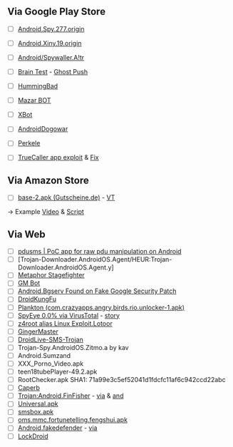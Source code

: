 Via Google Play Store
--------------

- [ ] [Android.Spy.277.origin](http://www.theregister.co.uk/2016/04/26/android_malware_whack_a_mole/)
- [ ] [Android.Xiny.19.origin](https://vms.drweb.com/virus/?i=7940676)
- [ ] [Android/Spywaller.A!tr](http://www.fortiguard.com/encyclopedia/virus/6962952)
- [ ] [Brain Test](http://news.softpedia.com/news/one-million-android-users-infected-with-malware-through-an-iq-testing-application-492326.shtml) - [Ghost Push](http://news.softpedia.com/news/ghost-push-android-malware-infects-600-000-new-users-per-day-492167.shtml)
- [ ] [HummingBad](http://blog.checkpoint.com/2016/02/04/hummingbad-a-persistent-mobile-chain-attack/)
- [ ] [Mazar BOT](https://heimdalsecurity.com/blog/security-alert-mazar-bot-active-attacks-android-malware/)
- [ ] [XBot](http://researchcenter.paloaltonetworks.com/2016/02/new-android-trojan-xbot-phishes-credit-cards-and-bank-accounts-encrypts-devices-for-ransom/#more-12209)
- [ ] [AndroidDogowar](http://www.symantec.com/security_response/writeup.jsp?docid=2011-081510-4323-99)
- [ ] [Perkele](http://www.f-secure.com/weblog/archives/00002519.html)
- [ ] [TrueCaller app exploit](http://www.cmcm.com/blog/en/security/2016-03-28/974.html) & [Fix](http://blog.truecaller.com/security-update-notification/)


Via Amazon Store
--------------

- [ ] [base-2.apk (Gutscheine.de)](https://www.reverse.it/sample/a8b4cf4ac8c8a41556fc84727026f4a4164e3840fe4c1a46a3e8074deb8f0b12?environmentId=8) - [VT](https://www.virustotal.com/en/file/a8b4cf4ac8c8a41556fc84727026f4a4164e3840fe4c1a46a3e8074deb8f0b12/analysis/)


-> Example [Video](https://www.youtube.com/watch?v=wZ_RChvuuJE) & [Script](http://www.forensicfocus.com/c/aid=57/webinars/2013/mobile-forensics-mpe-android-malware-detection/)



Via Web
--------------

- [ ] [pdusms | PoC app for raw pdu manipulation on Android](https://github.com/evilsocket/pdusms)
- [ ] [Trojan-Downloader.AndroidOS.Agent/HEUR:Trojan-Downloader.AndroidOS.Agent.y]
- [ ] [Metaphor Stagefighter](https://www.exploit-db.com/docs/39527.pdf)
- [ ] [GM Bot](https://securityintelligence.com/android-malware-about-to-get-worse-gm-bot-source-code-leaked/)
- [ ] [Android.Bgserv Found on Fake Google Security Patch](http://www.symantec.com/connect/blogs/androidbgserv-found-fake-google-security-patch)
- [ ] [DroidKungFu](http://digg.com/news/technology/droidkungfu_android_malware_steals_sensitive_data_avoids_anti_virus_detection)
- [ ] [Plankton (com.crazyapps.angry.birds.rio.unlocker-1.apk)](https://www.virustotal.com/en/file/7f0aaf040b475085713b09221c914a971792e1810b0666003bf38ac9a9b013e6/analysis/1307827479/)
- [ ] [SpyEye 0,0% via VirusTotal](https://www.virustotal.com/en/file/ba1aa326ca5b79e79feba9bbfe85f238b63c317d9329f1f7c28d54fe905353b9/analysis/1315933705/) - [story](https://securityintelligence.com/first-spyeye-attack-android-mobile-platform-now-wild/)
- [ ] [z4root alias Linux Exploit.Lotoor](http://www.virustotal.com/file-scan/report.html?id=d49733d22389edd8ed0615f6cb86613ec1a86092a58da2faf81736cb17326d0d-1319032694)
- [ ] [GingerMaster](http://www.csc.ncsu.edu/faculty/jiang/GingerMaster/)
- [ ] [DroidLive-SMS-Trojan](http://www.csc.ncsu.edu/faculty/jiang/DroidLive/)
- [ ] Trojan-Spy.AndroidOS.Zitmo.a by kav
- [ ] Android.Sumzand
- [ ] XXX_Porno_Video.apk
- [ ] teen18tubePlayer-49.2.apk
- [ ] RootChecker.apk SHA1: 71a99e3c5ef52041d1fdcfc11af6c942ccd22abc
- [ ] [Caperb](http://contagiominidump.blogspot.com/2012/12/android-carberp.html)
- [ ] [Trojan:Android.FinFisher](http://www.heise.de/newsticker/meldung/FinFisher-Trojaner-auch-fuer-iOS-und-Android-gesichtet-1679019.html/from/related) - [via](https://www.virustotal.com/en/file/72a522d0d3dcd0dc026b02ab9535e87a9f5664bc5587fd33bb4a48094bce0537/analysis/) & [and](https://www.virustotal.com/en/file/72a522d0d3dcd0dc026b02ab9535e87a9f5664bc5587fd33bb4a48094bce0537/analysis/1350562520/)
- [ ] [Universal.apk](https://www.virustotal.com/en/file/32ad10888c30e94e0b4949299ba4505c0464c82059c36919a10b8b075813df05/analysis/1369602837/)
- [ ] [smsbox.apk](https://www.virustotal.com/en/file/bc9235e294a2e4f28cd6a11cc169666148ec7d0899a01f1ae4b4f1956a70183b/analysis/1369602823/)
- [ ] [oms.mmc.fortunetelling.fengshui.apk](https://www.virustotal.com/en/file/95345694e69b8852af4ae872e6da55e086d71a75a3ef82029289e6a5efdc31d1/analysis/1369602757/)
- [ ] [Android.fakedefender](http://www.symantec.com/connect/blogs/fakeav-holds-android-phones-ransom) - [via](https://www.virustotal.com/en/file/983e662c5fa649ab25a5209d8996d6ddf581f15ef73d8e14c8360125d2c5f920/analysis/)
- [ ] [LockDroid](http://www.symantec.com/connect/blogs/android-ransomware-variant-uses-clickjacking-become-device-administrator)